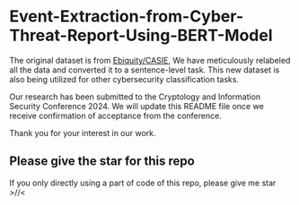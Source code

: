 # Event-Extraction-from-Cyber-Threat-Report-Using-BERT-Model

The original dataset is from [Ebiquity/CASIE](https://github.com/Ebiquity/CASIE),
We have meticulously relabeled all the data and converted it to a sentence-level task. This new dataset is also being utilized for other cybersecurity classification tasks.

Our research has been submitted to the Cryptology and Information Security Conference 2024. We will update this README file once we receive confirmation of acceptance from the conference.

Thank you for your interest in our work.

## Please give the star for this repo

If you only directly using a part of code of this repo, please give me star >//<

